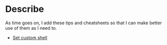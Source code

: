 # Describe
As time goes on, I add these tips and cheatsheets so that I can make better use of them as I need to.

- [Set custom shell](shell/README.md)

